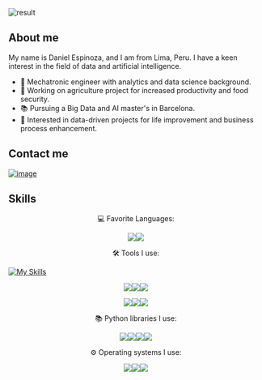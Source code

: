 ![result](https://github.com/despinoza119/despinoza119/assets/71891546/92767788-fe6b-4c5b-b2b8-9508a9b0ae3a)

## About me
My name is Daniel Espinoza, and I am from Lima, Peru. I have a keen interest in the field of data and artificial intelligence.

- 🤖 Mechatronic engineer with analytics and data science background.
- 🔭 Working on agriculture project for increased productivity and food security.
- 📚 Pursuing a Big Data and AI master's in Barcelona.
- 👯 Interested in data-driven projects for life improvement and business process enhancement.

## Contact me

[![image](https://img.shields.io/badge/LinkedIn-0077B5?style=for-the-badge&logo=linkedin&logoColor=white)](https://www.linkedin.com/in/despinozam/)

## Skills

<p align="center">
 💻 Favorite Languages:
</p>
     
<p align="center">
<img src="https://camo.githubusercontent.com/1a849b957aa8ee70ac30b2f453734c56cc1adc0a04654a3ed83e954825fa968a/68747470733a2f2f696d672e736869656c64732e696f2f62616467652f507974686f6e2d2532333132313030452e7376673f6c6f676f3d707974686f6e267374796c653d666f722d7468652d6261646765266c6f676f436f6c6f723d79656c6c6f77"><img src="https://camo.githubusercontent.com/0b36a8d778abb07e24933334702bb9a8171f1d40a470feacdc9efd9811f4fabd/68747470733a2f2f696d672e736869656c64732e696f2f62616467652f2d53514c2d2532333132313030452e7376673f6c6f676f3d6d6963726f736f66742d73716c2d736572766572266c6f676f436f6c6f723d726564267374796c653d666f722d7468652d6261646765">
</p>

<p align="center">
 🛠️ Tools I use:
</p>

[![My Skills](https://skillicons.dev/icons?i=js,html,css,wasm)](https://skillicons.dev)

<p align="center">
<img src="https://camo.githubusercontent.com/5814d08bcfbc32fd3e7196e72b9f5bf66937d8421d09bb7bd5af78564ee301e1/68747470733a2f2f696d672e736869656c64732e696f2f62616467652f4d6963726f736f667425323053514c2532305365727665722d2532333132313030452e7376673f6c6f676f3d6d6963726f736f66742d73716c2d736572766572266c6f676f436f6c6f723d726564267374796c653d666f722d7468652d6261646765"><img src="https://camo.githubusercontent.com/db1f168384bc44c31d7c2c322962086a91afbf934ea07c7d6c5ce82b44d6ad65/68747470733a2f2f696d672e736869656c64732e696f2f62616467652f56697375616c25323053747564696f253230436f64652d2532333132313030452e7376673f6c6f676f3d76697375616c2d73747564696f2d636f6465267374796c653d666f722d7468652d6261646765266c6f676f436f6c6f723d626c7565"><img src="https://camo.githubusercontent.com/1d637d2d618e512d04a55de793f2506b417a7fa26bf5a721f4db5bdc69edb596/68747470733a2f2f696d672e736869656c64732e696f2f62616467652f506f77657242492d626c61636b3f6c6f676f3d506f7765722532304249266c6f676f436f6c6f723d79656c6c6f77267374796c653d666f722d7468652d6261646765">
 </p>
<p align="center">
 <img src="https://camo.githubusercontent.com/c500e7fc3a11b26a92dd4fecc56586c3f1642bc3e7bd4eb35414e66b8d43b889/68747470733a2f2f696d672e736869656c64732e696f2f62616467652f4769744875622d626c61636b3f6c6f676f3d476974487562267374796c653d666f722d7468652d6261646765"><img src="https://img.shields.io/badge/Microsoft_Excel-217346?style=for-the-badge&logo=microsoft-excel&logoColor=white"><img src="https://img.shields.io/badge/jupyter-%23FA0F00.svg?style=for-the-badge&logo=jupyter&logoColor=white">
</p>

<p align="center">
📚 Python libraries I use:
</p>

<p align="center">
<img src="https://img.shields.io/badge/pandas-%23150458.svg?style=for-the-badge&logo=pandas&logoColor=white"><img src="https://img.shields.io/badge/numpy-%23013243.svg?style=for-the-badge&logo=numpy&logoColor=white"><img src="https://img.shields.io/badge/Matplotlib-%23ffffff.svg?style=for-the-badge&logo=Matplotlib&logoColor=black"><img src="https://img.shields.io/badge/scikit--learn-%23F7931E.svg?style=for-the-badge&logo=scikit-learn&logoColor=white">
</p>

<p align="center">
⚙️ Operating systems I use:
</p>

<p align="center">
<img src="https://img.shields.io/badge/Windows-0078D6?style=for-the-badge&logo=windows&logoColor=white"><img src="https://img.shields.io/badge/mac%20os-000000?style=for-the-badge&logo=macos&logoColor=F0F0F0"><img src="https://img.shields.io/badge/Ubuntu-E95420?style=for-the-badge&logo=ubuntu&logoColor=white">
</p>
